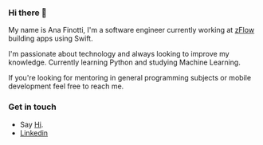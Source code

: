 ### Hi there 👋

My name is Ana Finotti, I'm a software engineer currently working at [zFlow](https://zflow.com.br/) building apps using Swift.

I'm passionate about technology and always looking to improve my knowledge. Currently learning Python and studying Machine Learning.

If you're looking for mentoring in general programming subjects or mobile development feel free to reach me.

### Get in touch

* Say [Hi](mailto:anafinotti@hotmail.com).
* [Linkedin](https://www.linkedin.com/in/ana-finotti-25716a65/)
